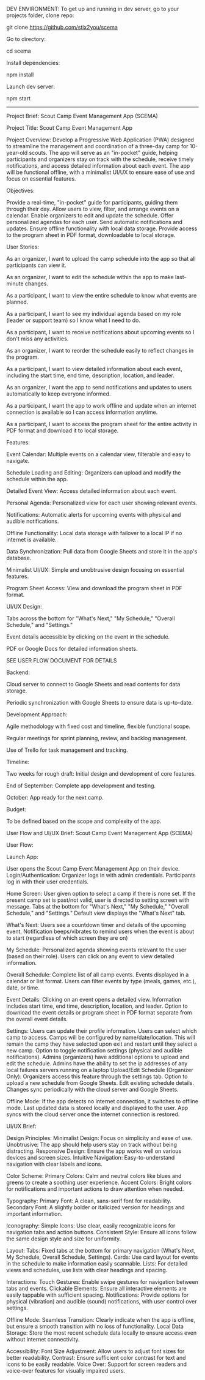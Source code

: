 DEV ENVIRONMENT:
To get up and running in dev server, go to your projects folder, clone repo:

   git clone https://github.com/stix2you/scema

Go to directory:

   cd scema

Install dependencies:

   npm install

Launch dev server:

   npm start




------------------------------------------------------------------------------------------------------------------------------------------------------------------------

Project Brief: Scout Camp Event Management App (SCEMA)

Project Title: Scout Camp Event Management App

Project Overview: Develop a Progressive Web Application (PWA) designed to streamline the management and coordination of a three-day camp for 10-year-old scouts. The app will serve as an "in-pocket" guide, helping participants and organizers stay on track with the schedule, receive timely notifications, and access detailed information about each event. The app will be functional offline, with a minimalist UI/UX to ensure ease of use and focus on essential features.

Objectives:

Provide a real-time, "in-pocket" guide for participants, guiding them through their day.
Allow users to view, filter, and arrange events on a calendar.
Enable organizers to edit and update the schedule.
Offer personalized agendas for each user.
Send automatic notifications and updates.
Ensure offline functionality with local data storage.
Provide access to the program sheet in PDF format, downloadable to local storage.

User Stories:

As an organizer, I want to upload the camp schedule into the app so that all participants can view it.

As an organizer, I want to edit the schedule within the app to make last-minute changes.

As a participant, I want to view the entire schedule to know what events are planned.

As a participant, I want to see my individual agenda based on my role (leader or support team) so I know what I need to do.

As a participant, I want to receive notifications about upcoming events so I don't miss any activities.

As an organizer, I want to reorder the schedule easily to reflect changes in the program.

As a participant, I want to view detailed information about each event, including the start time, end time, description, location, and leader.

As an organizer, I want the app to send notifications and updates to users automatically to keep everyone informed.

As a participant, I want the app to work offline and update when an internet connection is available so I can access information anytime.

As a participant, I want to access the program sheet for the entire activity in PDF format and download it to local storage.


Features:

Event Calendar: Multiple events on a calendar view, filterable and easy to navigate.

Schedule Loading and Editing: Organizers can upload and modify the schedule within the app.

Detailed Event View: Access detailed information about each event.

Personal Agenda: Personalized view for each user showing relevant events.

Notifications: Automatic alerts for upcoming events with physical and audible notifications.

Offline Functionality: Local data storage with failover to a local IP if no internet is available.

Data Synchronization: Pull data from Google Sheets and store it in the app's database.

Minimalist UI/UX: Simple and unobtrusive design focusing on essential features.

Program Sheet Access: View and download the program sheet in PDF format.



UI/UX Design:

Tabs across the bottom for "What's Next," "My Schedule," "Overall Schedule," and "Settings."

Event details accessible by clicking on the event in the schedule.

PDF or Google Docs for detailed information sheets.

SEE USER FLOW DOCUMENT FOR DETAILS



Backend:

Cloud server to connect to Google Sheets and read contents for data storage.

Periodic synchronization with Google Sheets to ensure data is up-to-date.



Development Approach:

Agile methodology with fixed cost and timeline, flexible functional scope.

Regular meetings for sprint planning, review, and backlog management.

Use of Trello for task management and tracking.



Timeline:

Two weeks for rough draft: Initial design and development of core features.

End of September: Complete app development and testing.

October: App ready for the next camp.



Budget:

To be defined based on the scope and complexity of the app.





User Flow and UI/UX Brief: Scout Camp Event Management App (SCEMA)

User Flow:

Launch App:

User opens the Scout Camp Event Management App on their device.
Login/Authentication:
Organizer logs in with admin credentials.
Participants log in with their user credentials.

Home Screen:
User given option to select a camp if there is none set.  If the present camp set is past/not valid, user is directed to setting screen with message.
Tabs at the bottom for "What's Next," "My Schedule," "Overall Schedule," and "Settings."
Default view displays the "What's Next" tab.

What's Next:
Users see a countdown timer and details of the upcoming event.
Notification beeps/vibrates to remind users when the event is about to start (regardless of which screen they are on)

My Schedule:
Personalized agenda showing events relevant to the user (based on their role).
Users can click on any event to view detailed information.

Overall Schedule:
Complete list of all camp events.
Events displayed in a calendar or list format.
Users can filter events by type (meals, games, etc.), date, or time.

Event Details:
Clicking on an event opens a detailed view.
Information includes start time, end time, description, location, and leader.
Option to download the event details or program sheet in PDF format separate from the overall event details.

Settings:
Users can update their profile information.
Users can select which camp to access. Camps will be configured by name/date/location. This will remain the camp they have selected upon exit and restart until they select a new camp. 
Option to toggle notification settings (physical and audible notifications).
Admins (organizers) have additional options to upload and edit the schedule.
Admins have the ability to set the ip addresses of any local failures servers running on a laptop
Upload/Edit Schedule (Organizer Only):
Organizers access this feature through the settings tab.
Option to upload a new schedule from Google Sheets.
Edit existing schedule details.
Changes sync periodically with the cloud server and Google Sheets.

Offline Mode:
If the app detects no internet connection, it switches to offline mode.
Last updated data is stored locally and displayed to the user.
App syncs with the cloud server once the internet connection is restored.


UI/UX Brief:

Design Principles:
Minimalist Design: Focus on simplicity and ease of use.
Unobtrusive: The app should help users stay on track without being distracting.
Responsive Design: Ensure the app works well on various devices and screen sizes.
Intuitive Navigation: Easy-to-understand navigation with clear labels and icons.

Color Scheme:
Primary Colors: Calm and neutral colors like blues and greens to create a soothing user experience.
Accent Colors: Bright colors for notifications and important actions to draw attention when needed.

Typography:
Primary Font: A clean, sans-serif font for readability.
Secondary Font: A slightly bolder or italicized version for headings and important information.

Iconography:
Simple Icons: Use clear, easily recognizable icons for navigation tabs and action buttons.
Consistent Style: Ensure all icons follow the same design style and size for uniformity.

Layout:
Tabs: Fixed tabs at the bottom for primary navigation (What's Next, My Schedule, Overall Schedule, Settings).
Cards: Use card layout for events in the schedule to make information easily scannable.
Lists: For detailed views and schedules, use lists with clear headings and spacing.


Interactions:
Touch Gestures: Enable swipe gestures for navigation between tabs and events.
Clickable Elements: Ensure all interactive elements are easily tappable with sufficient spacing.
Notifications: Provide options for physical (vibration) and audible (sound) notifications, with user control over settings.

Offline Mode:
Seamless Transition: Clearly indicate when the app is offline, but ensure a smooth transition with no loss of functionality.
Local Data Storage: Store the most recent schedule data locally to ensure access even without internet connectivity.

Accessibility:
Font Size Adjustment: Allow users to adjust font sizes for better readability.
Contrast: Ensure sufficient color contrast for text and icons to be easily readable.
Voice Over: Support for screen readers and voice-over features for visually impaired users.
